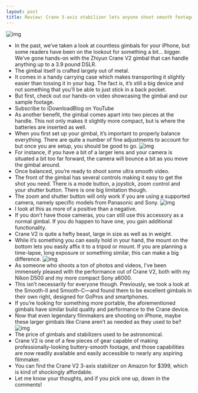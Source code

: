 ```yaml
---
layout: post
title: Review: Crane 3-axis stabilizer lets anyone shoot smooth footage on their DSLR
---
```

![img](http://media.idownloadblog.com/wp-content/uploads/2018/01/Zhiyun-Crane-V2-Nikon-Front.jpg)
* In the past, we’ve taken a look at countless gimbals for your iPhone, but some readers have been on the lookout for something a bit… bigger. We’ve gone hands-on with the Zhiyun Crane V2 gimbal that can handle anything up to a 3.9 pound DSLR.
* The gimbal itself is crafted largely out of metal.
* It comes in a handy carrying case which makes transporting it slightly easier than tossing it in your bag. The fact is, it’s still a big device and not something that you’ll be able to just stick in a back pocket.
* But first, check out our hands-on video showcasing the gimbal and our sample footage.
* Subscribe to iDownloadBlog on YouTube
* As another benefit, the gimbal comes apart into two pieces at the handle. This not only makes it slightly more compact, but is where the batteries are inserted as well.
* When you first set up your gimbal, it’s important to properly balance everything. There are quite a number of fine adjustments to account for but once you are setup, you should be good to go.
![img](http://media.idownloadblog.com/wp-content/uploads/2018/01/Zhiyun-Crane-V2-Adjustments.jpg)
* For instance, if you have a bit of a larger lens and your camera is situated a bit too far forward, the camera will bounce a bit as you move the gimbal around.
* Once balanced, you’re ready to shoot some ultra smooth video.
* The front of the gimbal has several controls making it easy to get the shot you need. There is a mode button, a joystick, zoom control and your shutter button. There is one big limitation though.
* The zoom and shutter button will only work if you are using a supported camera, namely specific models from Panasonic and Sony.
![img](http://media.idownloadblog.com/wp-content/uploads/2018/01/Zhiyun-Crane-V2-Controls.jpg)
* I look at this as more of a positive than a negative.
* If you don’t have those cameras, you can still use this accessory as a normal gimbal. If you do happen to have one, you gain additional functionality.
* Crane V2 is quite a hefty beast, large in size as well as in weight.
* While it’s something you can easily hold in your hand, the mount on the bottom lets you easily affix it to a tripod or mount. If you are planning a time-lapse, long exposure or something similar, this can make a big difference.
![img](http://media.idownloadblog.com/wp-content/uploads/2018/01/Zhiyun-Crane-V2-Case.jpg)
* As someone who shoots a ton of photos and videos, I’ve been immensely pleased with the performance out of Crane V2, both with my Nikon D500 and my more compact Sony a6000.
* This isn’t necessarily for everyone though. Previously, we took a look at the Smooth-II and Smooth-C—and found them to be excellent gimbals in their own right, designed for GoPros and smartphones.
* If you’re looking for something more portable, the aforementioned gimbals have similar build quality and performance to the Crane device.
* Now that even legendary filmmakers are shooting on iPhone, maybe these larger gimbals like Crane aren’t as needed as they used to be?
![img](http://media.idownloadblog.com/wp-content/uploads/2018/01/Zhiyun-Crane-V2-Side.jpg)
* The price of gimbals and stabilizers used to be astronomical.
* Crane V2 is one of a few pieces of gear capable of making professionally-looking buttery-smooth footage, and those capabilities are now readily available and easily accessible to nearly any aspiring filmmaker.
* You can find the Crane V2 3-axis stabilizer on Amazon for $399, which is kind of shockingly affordable.
* Let me know your thoughts, and if you pick one up, down in the comments!

